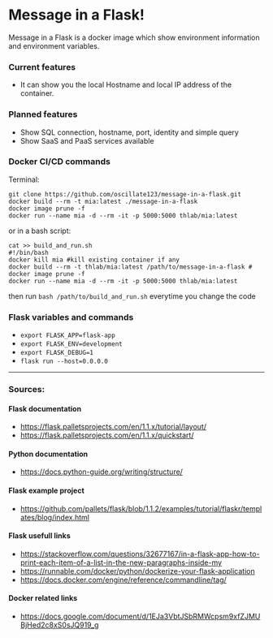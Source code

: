 Message in a Flask!
================================================================

Message in a Flask is a docker image which show environment information and environment variables.

### Current features
- It can show you the local Hostname and local IP address of the container.

### Planned features
- Show SQL connection, hostname, port, identity and simple query
- Show SaaS and PaaS services available


### Docker CI/CD commands

Terminal:
```
git clone https://github.com/oscillate123/message-in-a-flask.git
docker build --rm -t mia:latest ./message-in-a-flask
docker image prune -f
docker run --name mia -d --rm -it -p 5000:5000 thlab/mia:latest
```
or in a bash script:
```
cat >> build_and_run.sh
#!/bin/bash
docker kill mia #kill existing container if any
docker build --rm -t thlab/mia:latest /path/to/message-in-a-flask #
docker image prune -f
docker run --name mia -d --rm -it -p 5000:5000 thlab/mia:latest
```
then run `bash /path/to/build_and_run.sh` everytime you change the code


### Flask variables and commands

- `export FLASK_APP=flask-app`
- `export FLASK_ENV=development`
- `export FLASK_DEBUG=1`
- `flask run --host=0.0.0.0`

--------------------------------------

### Sources:


#### Flask documentation
- https://flask.palletsprojects.com/en/1.1.x/tutorial/layout/
- https://flask.palletsprojects.com/en/1.1.x/quickstart/


#### Python documentation 
- https://docs.python-guide.org/writing/structure/


#### Flask example project
- https://github.com/pallets/flask/blob/1.1.2/examples/tutorial/flaskr/templates/blog/index.html


#### Flask usefull links
- https://stackoverflow.com/questions/32677167/in-a-flask-app-how-to-print-each-item-of-a-list-in-the-new-paragraphs-inside-my
- https://runnable.com/docker/python/dockerize-your-flask-application
- https://docs.docker.com/engine/reference/commandline/tag/


#### Docker related links
- https://docs.google.com/document/d/1EJa3VbtJSbRMWcpsm9xfZJMUBjHed2c8xS0sJQ919_g